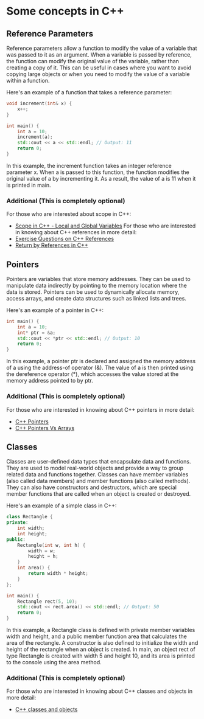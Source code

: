 # Some concepts in C++

## Reference Parameters

Reference parameters allow a function to modify the value of a variable that was passed to it as an argument. When a variable is passed by reference, the function can modify the original value of the variable, rather than creating a copy of it. This can be useful in cases where you want to avoid copying large objects or when you need to modify the value of a variable within a function.

Here's an example of a function that takes a reference parameter:

```c++
void increment(int& x) {
    x++;
}

int main() {
    int a = 10;
    increment(a);
    std::cout << a << std::endl; // Output: 11
    return 0;
}
```

In this example, the increment function takes an integer reference parameter x. When a is passed to this function, the function modifies the original value of a by incrementing it. As a result, the value of a is 11 when it is printed in main.

### Additional (This is completely optional)
For those who are interested about scope in C++:
- [Scope in C++ - Local and Global Variables](https://github.com/TejasViswa/PIC10B_Disc1B_Disc2B/blob/main/Week_1/scope.md)
For those who are interested in knowing about C++ references in more detail:
- [Exercise Questions on C++ References](https://github.com/TejasViswa/PIC10B_Disc1B_Disc2B/blob/main/Week_1/References.md)
- [Return by References in C++](https://github.com/TejasViswa/PIC10B_Disc1B_Disc2B/blob/main/Week_1/Ret_by_ref.md)

## Pointers

Pointers are variables that store memory addresses. They can be used to manipulate data indirectly by pointing to the memory location where the data is stored. Pointers can be used to dynamically allocate memory, access arrays, and create data structures such as linked lists and trees.

Here's an example of a pointer in C++:

```c++
int main() {
    int a = 10;
    int* ptr = &a;
    std::cout << *ptr << std::endl; // Output: 10
    return 0;
}
```
In this example, a pointer ptr is declared and assigned the memory address of a using the address-of operator (&). The value of a is then printed using the dereference operator (\*), which accesses the value stored at the memory address pointed to by ptr.

### Additional (This is completely optional)
For those who are interested in knowing about C++ pointers in more detail:
- [C++ Pointers](https://github.com/TejasViswa/PIC10B_Disc1B_Disc2B/blob/main/Week_1/Pointers_and_memory.md)
- [C++ Pointers Vs Arrays](https://github.com/TejasViswa/PIC10B_Disc1B_Disc2B/blob/main/Week_2/Arrays.md)

## Classes

Classes are user-defined data types that encapsulate data and functions. They are used to model real-world objects and provide a way to group related data and functions together. Classes can have member variables (also called data members) and member functions (also called methods). They can also have constructors and destructors, which are special member functions that are called when an object is created or destroyed.

Here's an example of a simple class in C++:

```c++
class Rectangle {
private:
    int width;
    int height;
public:
    Rectangle(int w, int h) {
        width = w;
        height = h;
    }
    int area() {
        return width * height;
    }
};

int main() {
    Rectangle rect(5, 10);
    std::cout << rect.area() << std::endl; // Output: 50
    return 0;
}
```

In this example, a Rectangle class is defined with private member variables width and height, and a public member function area that calculates the area of the rectangle. A constructor is also defined to initialize the width and height of the rectangle when an object is created. In main, an object rect of type Rectangle is created with width 5 and height 10, and its area is printed to the console using the area method.

### Additional (This is completely optional)
For those who are interested in knowing about C++ classes and objects in more detail:
- [C++ classes and objects](https://github.com/TejasViswa/PIC10B_Disc1B_Disc2B/blob/main/Week_2/classes.md)

